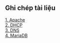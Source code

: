 ## Ghi chép tài liệu 

[1. Apache](./Apache)  
[2. DHCP](./DHCP)  
[3. DNS](./DNS)  
[4. MariaDB](/.MariaDB)